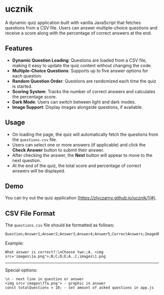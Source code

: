 # ucznik

A dynamic quiz application built with vanilla JavaScript that fetches questions from a CSV file. Users can answer multiple-choice questions and receive a score along with the percentage of correct answers at the end.

## Features

- **Dynamic Question Loading**: Questions are loaded from a CSV file, making it easy to update the quiz content without changing the code.
- **Multiple-Choice Questions**: Supports up to five answer options for each question.
- **Random Question Order**: Questions are randomized each time the quiz is started.
- **Scoring System**: Tracks the number of correct answers and calculates the percentage score.
- **Dark Mode**: Users can switch between light and dark modes.
- **Image Support**: Display images alongside questions, if available.

## Usage

- On loading the page, the quiz will automatically fetch the questions from the `questions.csv` file.
- Users can select one or more answers (if applicable) and click the **Check Answer** button to submit their answer.
- After checking the answer, the **Next** button will appear to move to the next question.
- At the end of the quiz, the total score and percentage of correct answers will be displayed.

## Demo

You can try out the quiz application [https://zlyczarny.github.io/ucznik/](#).

## CSV File Format

The `questions.csv` file should be formatted as follows:

```plaintext
Question;Answer1;Answer2;Answer3;Answer4;Answer5;CorrectAnswers;ImageURL
```
Example:
```
What answer is correct?:\nChoose two:;A. <img src='images\1a.png'>;B;C;D;E;A.,C;images\1.png
```

------------
Special options: 
```
\n - next line in question or answer
<img src='images\77a.png'> - graphic in answer
const totalQuestions = 10; - set amount of asked questions in app.js
```

